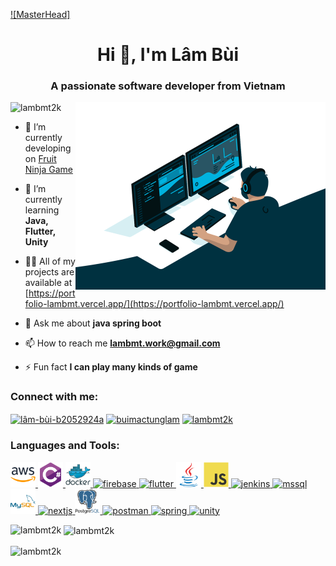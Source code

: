 [![MasterHead]](./profile-banner.gif)

<h1 align="center">Hi 👋, I'm Lâm Bùi</h1>
<h3 align="center">A passionate software developer from Vietnam</h3>

<img align="right" alt="Coding" width="400" src="./profile-image.gif">

<p align="left"> <img src="https://komarev.com/ghpvc/?username=lambmt2k&label=Profile%20views&color=0e75b6&style=flat" alt="lambmt2k" /> </p>

- 🔭 I’m currently developing on [Fruit Ninja Game](https://github.com/lambmt2k/FruitNinja)

- 🌱 I’m currently learning **Java, Flutter, Unity**

- 👨‍💻 All of my projects are available at [https://portfolio-lambmt.vercel.app/](https://portfolio-lambmt.vercel.app/)

- 💬 Ask me about **java spring boot**

- 📫 How to reach me **lambmt.work@gmail.com**

- ⚡ Fun fact **I can play many kinds of game**

<h3 align="left">Connect with me:</h3>
<p align="left">
<a href="https://linkedin.com/in/lâm-bùi-b2052924a" target="blank"><img align="center" src="https://raw.githubusercontent.com/rahuldkjain/github-profile-readme-generator/master/src/images/icons/Social/linked-in-alt.svg" alt="lâm-bùi-b2052924a" height="30" width="40" /></a>
<a href="https://fb.com/buimactunglam" target="blank"><img align="center" src="https://raw.githubusercontent.com/rahuldkjain/github-profile-readme-generator/master/src/images/icons/Social/facebook.svg" alt="buimactunglam" height="30" width="40" /></a>
<a href="https://www.youtube.com/c/lambmt2k" target="blank"><img align="center" src="https://raw.githubusercontent.com/rahuldkjain/github-profile-readme-generator/master/src/images/icons/Social/youtube.svg" alt="lambmt2k" height="30" width="40" /></a>
</p>

<h3 align="left">Languages and Tools:</h3>
<p align="left"> <a href="https://aws.amazon.com" target="_blank" rel="noreferrer"> <img src="https://raw.githubusercontent.com/devicons/devicon/master/icons/amazonwebservices/amazonwebservices-original-wordmark.svg" alt="aws" width="40" height="40"/> </a> <a href="https://www.w3schools.com/cs/" target="_blank" rel="noreferrer"> <img src="https://raw.githubusercontent.com/devicons/devicon/master/icons/csharp/csharp-original.svg" alt="csharp" width="40" height="40"/> </a> <a href="https://www.docker.com/" target="_blank" rel="noreferrer"> <img src="https://raw.githubusercontent.com/devicons/devicon/master/icons/docker/docker-original-wordmark.svg" alt="docker" width="40" height="40"/> </a> <a href="https://firebase.google.com/" target="_blank" rel="noreferrer"> <img src="https://www.vectorlogo.zone/logos/firebase/firebase-icon.svg" alt="firebase" width="40" height="40"/> </a> <a href="https://flutter.dev" target="_blank" rel="noreferrer"> <img src="https://www.vectorlogo.zone/logos/flutterio/flutterio-icon.svg" alt="flutter" width="40" height="40"/> </a> <a href="https://www.java.com" target="_blank" rel="noreferrer"> <img src="https://raw.githubusercontent.com/devicons/devicon/master/icons/java/java-original.svg" alt="java" width="40" height="40"/> </a> <a href="https://developer.mozilla.org/en-US/docs/Web/JavaScript" target="_blank" rel="noreferrer"> <img src="https://raw.githubusercontent.com/devicons/devicon/master/icons/javascript/javascript-original.svg" alt="javascript" width="40" height="40"/> </a> <a href="https://www.jenkins.io" target="_blank" rel="noreferrer"> <img src="https://www.vectorlogo.zone/logos/jenkins/jenkins-icon.svg" alt="jenkins" width="40" height="40"/> </a> <a href="https://www.microsoft.com/en-us/sql-server" target="_blank" rel="noreferrer"> <img src="https://www.svgrepo.com/show/303229/microsoft-sql-server-logo.svg" alt="mssql" width="40" height="40"/> </a> <a href="https://www.mysql.com/" target="_blank" rel="noreferrer"> <img src="https://raw.githubusercontent.com/devicons/devicon/master/icons/mysql/mysql-original-wordmark.svg" alt="mysql" width="40" height="40"/> </a> <a href="https://nextjs.org/" target="_blank" rel="noreferrer"> <img src="https://cdn.worldvectorlogo.com/logos/nextjs-2.svg" alt="nextjs" width="40" height="40"/> </a> <a href="https://www.postgresql.org" target="_blank" rel="noreferrer"> <img src="https://raw.githubusercontent.com/devicons/devicon/master/icons/postgresql/postgresql-original-wordmark.svg" alt="postgresql" width="40" height="40"/> </a> <a href="https://postman.com" target="_blank" rel="noreferrer"> <img src="https://www.vectorlogo.zone/logos/getpostman/getpostman-icon.svg" alt="postman" width="40" height="40"/> </a> <a href="https://spring.io/" target="_blank" rel="noreferrer"> <img src="https://www.vectorlogo.zone/logos/springio/springio-icon.svg" alt="spring" width="40" height="40"/> </a> <a href="https://unity.com/" target="_blank" rel="noreferrer"> <img src="https://www.vectorlogo.zone/logos/unity3d/unity3d-icon.svg" alt="unity" width="40" height="40"/> </a> </p>

<p><img align="left" src="https://github-readme-stats.vercel.app/api/top-langs?username=lambmt2k&show_icons=true&locale=en&layout=compact" alt="lambmt2k" /></p>

<p>&nbsp;<img align="center" src="https://github-readme-stats.vercel.app/api?username=lambmt2k&show_icons=true&locale=en" alt="lambmt2k" /></p>

<p><img align="center" src="https://github-readme-streak-stats.herokuapp.com/?user=lambmt2k&" alt="lambmt2k" /></p>
